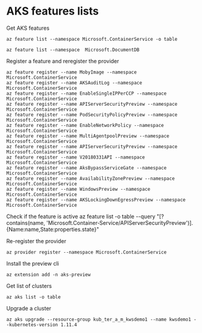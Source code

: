 # AKS features lists

Get AKS features
```
az feature list --namespace Microsoft.ContainerService -o table

az feature list --namespace  Microsoft.DocumentDB 
```

Register a feature and reregister the provider
```
az feature register --name MobyImage --namespace Microsoft.ContainerService
az feature register --name AKSAuditLog --namespace Microsoft.ContainerService
az feature register --name EnableSingleIPPerCCP --namespace Microsoft.ContainerService
az feature register --name APIServerSecurityPreview --namespace Microsoft.ContainerService
az feature register --name PodSecurityPolicyPreview --namespace Microsoft.ContainerService
az feature register --name EnableNetworkPolicy --namespace Microsoft.ContainerService
az feature register --name MultiAgentpoolPreview --namespace Microsoft.ContainerService
az feature register --name APIServerSecurityPreview --namespace Microsoft.ContainerService
az feature register --name V20180331API --namespace Microsoft.ContainerService
az feature register --name AksBypassServiceGate --namespace Microsoft.ContainerService
az feature register --name AvailabilityZonePreview --namespace Microsoft.ContainerService
az feature register --name WindowsPreview --namespace Microsoft.ContainerService
az feature register --name AKSLockingDownEgressPreview --namespace Microsoft.ContainerService

```

Check if the feature is active
az feature list -o table --query "[?contains(name, 'Microsoft.Container‐Service/APIServerSecurityPreview')].{Name:name,State:properties.state}"

Re-register the provider
```
az provider register --namespace Microsoft.ContainerService
```

Install the preview cli
```
az extension add -n aks-preview
```

Get list of clusters
```
az aks list -o table
```

Upgrade a cluster
```
az aks upgrade --resource-group kub_ter_a_m_kwsdemo1 --name kwsdemo1 --kubernetes-version 1.11.4
```